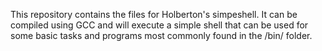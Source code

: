 This repository contains the files for Holberton's simpeshell. It can be compiled using GCC and will execute a simple shell that can be used for some basic tasks and programs most commonly found in the /bin/ folder.
